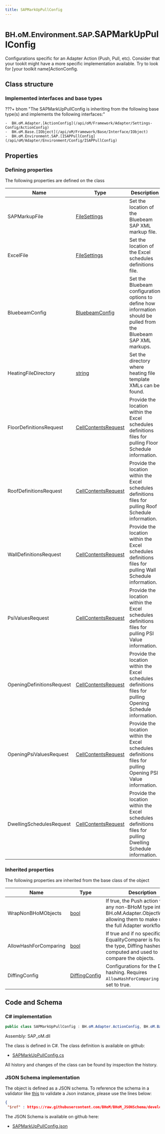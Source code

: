```yaml
---
title: SAPMarkUpPullConfig
---
```


# <small>BH.oM.Environment.SAP.</small>**SAPMarkUpPullConfig**

Configurations specific for an Adapter Action (Push, Pull, etc).
Consider that your tookit might have a more specific implementation available. Try to look for [your toolkit name]ActionConfig.

## Class structure

### Implemented interfaces and base types

???+ bhom "The SAPMarkUpPullConfig is inheriting from the following base type(s) and implements the following interfaces:"

    -  BH.oM.Adapter.[ActionConfig](/api/oM/Framework/Adapter/Settings-Config/ActionConfig)
    -  BH.oM.Base.[IObject](/api/oM/Framework/Base/Interface/IObject)
    -  BH.oM.Environment.SAP.[ISAPPullConfig](/api/oM/Adapter/Environment/Config/ISAPPullConfig)


## Properties



### Defining properties

The following properties are defined on the class

| Name             | Type             | Description      | Quantity         |
|------------------|------------------|------------------|------------------|
| SAPMarkupFile | [FileSettings](/api/oM/Framework/Adapter/FileSettings) | Set the location of the Bluebeam SAP XML markup file. | - |
| ExcelFile | [FileSettings](/api/oM/Framework/Adapter/FileSettings) | Set the location of the Excel schedules definitions file. | - |
| BluebeamConfig | [BluebeamConfig](/api/oM/Adapter/Environment/Config/BluebeamConfig) | Set the Bluebeam configuration options to define how information should be pulled from the Bluebeam SAP XML markups. | - |
| HeatingFileDirectory | [string](https://learn.microsoft.com/en-us/dotnet/api/System.String?view=netstandard-2.0) | Set the directory where heating file template XMLs can be found. | - |
| FloorDefinitionsRequest | [CellContentsRequest](/api/oM/Adapter/Adapters/Excel/Requests/CellContentsRequest) | Provide the location within the Excel schedules definitions files for pulling Floor Schedule information. | - |
| RoofDefinitionsRequest | [CellContentsRequest](/api/oM/Adapter/Adapters/Excel/Requests/CellContentsRequest) | Provide the location within the Excel schedules definitions files for pulling Roof Schedule information. | - |
| WallDefinitionsRequest | [CellContentsRequest](/api/oM/Adapter/Adapters/Excel/Requests/CellContentsRequest) | Provide the location within the Excel schedules definitions files for pulling Wall Schedule information. | - |
| PsiValuesRequest | [CellContentsRequest](/api/oM/Adapter/Adapters/Excel/Requests/CellContentsRequest) | Provide the location within the Excel schedules definitions files for pulling PSI Value information. | - |
| OpeningDefinitionsRequest | [CellContentsRequest](/api/oM/Adapter/Adapters/Excel/Requests/CellContentsRequest) | Provide the location within the Excel schedules definitions files for pulling Opening Schedule information. | - |
| OpeningPsiValuesRequest | [CellContentsRequest](/api/oM/Adapter/Adapters/Excel/Requests/CellContentsRequest) | Provide the location within the Excel schedules definitions files for pulling Opening PSI Value information. | - |
| DwellingSchedulesRequest | [CellContentsRequest](/api/oM/Adapter/Adapters/Excel/Requests/CellContentsRequest) | Provide the location within the Excel schedules definitions files for pulling Dwelling Schedule information. | - |


### Inherited properties
The following properties are inherited from the base class of the object

| Name             | Type             | Description      | Quantity         |
|------------------|------------------|------------------|------------------|
| WrapNonBHoMObjects | [bool](https://learn.microsoft.com/en-us/dotnet/api/System.Boolean?view=netstandard-2.0) | If true, the Push action wraps any non-BHoM type into a BH.oM.Adapter.ObjectWrapper, allowing them to make use of the full Adapter workflow. | - |
| AllowHashForComparing | [bool](https://learn.microsoft.com/en-us/dotnet/api/System.Boolean?view=netstandard-2.0) | If true and if no specific EqualityComparer is found for the type, Diffing hashes are computed and used to compare the objects. | - |
| DiffingConfig | [DiffingConfig](/api/oM/Framework/Diffing/DiffingConfig) | Configurations for the Diffing hashing. Requires `AllowHashForComparing` to be set to true. | - |


## Code and Schema

### C# implementation

``` C# title="C#"
public class SAPMarkUpPullConfig : BH.oM.Adapter.ActionConfig, BH.oM.Base.IObject, BH.oM.Environment.SAP.ISAPPullConfig
```

Assembly: SAP_oM.dll

The class is defined in C#. The class definition is available on github:

- [SAPMarkUpPullConfig.cs](https://github.com/BHoM/SAP_Toolkit/blob/develop/SAP_oM/Config\SAPMarkUpPullConfig.cs)

All history and changes of the class can be found by inspection the history.
### JSON Schema implementation

The object is defined as a JSON schema. To reference the schema in a validator like [this](https://www.jsonschemavalidator.net/) to validate a Json instance, please use the lines below:

``` json title="JSON Schema"
{
 "$ref" : https://raw.githubusercontent.com/BHoM/BHoM_JSONSchema/develop/SAP_oM/SAP/SAPMarkUpPullConfig.json}
```

The JSON Schema is available on github here:

- [SAPMarkUpPullConfig.json](https://github.com/BHoM/BHoM_JSONSchema/blob/develop/SAP_oM/SAP/SAPMarkUpPullConfig.json)

